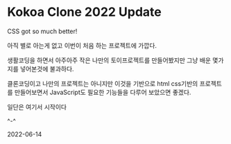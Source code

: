 # Kokoa Clone 2022 Update

CSS got so much better!

아직 별로 아는게 없고
이번이 처음 하는 프로젝트에 가깝다.

생활코딩을 하면서 아주아주 작은 나만의 토이프로젝트를 만들어봤지만
그냥 배운 몇가지를 넣어본것에 불과하다.

클론코딩이고 나만의 프로젝트는 아니지만
이것을 기반으로 html css기반의 프로젝트를 만들어보면서
JavaScript도 필요한 기능들을 다루어 보았으면 좋겠다.

일단은 여기서 시작이다

^-^

2022-06-14
